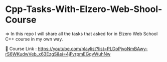 # Cpp-Tasks-With-Elzero-Web-Shool-Course

=> In this repo I will share all the tasks that asked for in Elzero Web School C++ course in my own way.

🔗 Course Link : https://youtube.com/playlist?list=PLDoPjvoNmBAwy-rS6WKudwVeb_x63EzgS&si=4jFvrpmEGqvWuhNw

